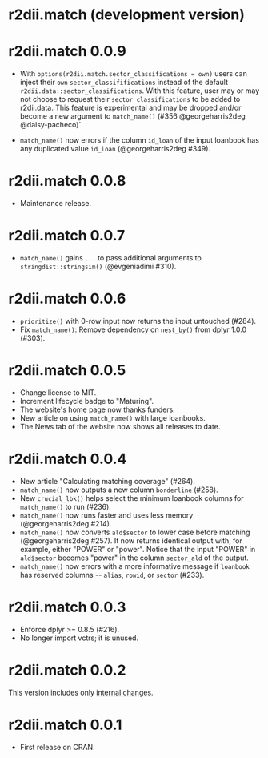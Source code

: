 # r2dii.match (development version)

# r2dii.match 0.0.9

* With `options(r2dii.match.sector_classifications = own)` users can inject
  their `own` `sector_classififications` instead of the default
  `r2dii.data::sector_classifications`. With this feature, user may or may not
  choose to request their `sector_classifications` to be added to r2dii.data. 
  This feature is experimental and may be dropped and/or become a new argument
  to `match_name()` (#356 @georgeharris2deg @daisy-pacheco)`.

* `match_name()` now errors if the column `id_loan` of the input loanbook has
  any duplicated value `id_loan` (@georgeharris2deg #349).

# r2dii.match 0.0.8

* Maintenance release.

# r2dii.match 0.0.7

* `match_name()` gains `...` to pass additional arguments to
  `stringdist::stringsim()` (@evgeniadimi #310).

# r2dii.match 0.0.6

* `prioritize()` with 0-row input now returns the input untouched (#284).
* Fix `match_name()`: Remove dependency on `nest_by()` from dplyr 1.0.0 (#303).

# r2dii.match 0.0.5

* Change license to MIT.
* Increment lifecycle badge to "Maturing".
* The website's home page now thanks funders.
* New article on using `match_name()` with large loanbooks.
* The News tab of the website now shows all releases to date.

# r2dii.match 0.0.4

* New article "Calculating matching coverage" (#264).
* `match_name()` now outputs a new column `borderline` (#258).
* New `crucial_lbk()` helps select the minimum loanbook columns for
  `match_name()` to run (#236).
* `match_name()` now runs faster and uses less memory (@georgeharris2deg #214).
* `match_name()` now converts `ald$sector` to lower case before matching
  (@georgeharris2deg #257). It now returns identical output with, for example, 
  either "POWER" or "power". Notice that the input "POWER" in `ald$sector`
  becomes "power" in the column `sector_ald` of the output.
* `match_name()` now errors with a more informative message if `loanbook` has
  reserved columns -- `alias`, `rowid`, or `sector` (#233).

# r2dii.match 0.0.3

* Enforce dplyr >= 0.8.5 (#216).
* No longer import vctrs; it is unused.

# r2dii.match 0.0.2

This version includes only [internal changes](https://github.com/2DegreesInvesting/r2dii.match/releases/tag/v0.0.2). 

# r2dii.match 0.0.1

* First release on CRAN.
